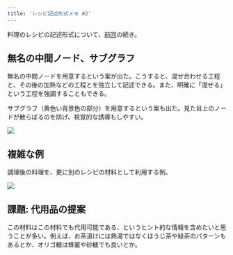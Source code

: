```yaml
---
title: 'レシピ記述形式メモ #2'
---
```

料理のレシピの記述形式について、[前回](https://r7kamura.com/articles/2022-05-13-mermaid-recipe-memo)の続き。

無名の中間ノード、サブグラフ
--------------

無名の中間ノードを用意するという案が出た。こうすると、混ぜ合わせる工程と、その後の加熱などの工程とを独立して記述できる。また、明確に「混ぜる」という工程を強調することもできる。

サブグラフ（黄色い背景色の部分）を用意するという案も出た。見た目上のノードが散らばるのを防げ、視覚的な誘導もしやすい。

![](https://lh3.googleusercontent.com/Y1WseEIoDgKa23FLQUqL_Gwa3DTqoV7IJfJMjxe73VAdo4bqrOwOIHrQecfjEZ-h9MrdWl98nI6Fg11cbA2kt4XFtPqer-VdeEH0RX6pDlLAenOsUrirfNwearvM4satyYoncggNzQYOMSJ6OXZv2UycnfahAQqG07pBg0_myinFKnPGeoWgiVby)

複雑な例
----

調理後の料理を、更に別のレシピの材料として利用する例。

![](https://lh4.googleusercontent.com/1UgHPu6Gx67lgMmkSkLIF7eyOb2owvTeKqf2uCiUSsoKnRmVRiwAoCDiO-mm4cKIDL8BO0LanS1AQc9rRr4bNEznBjFGoz3YvzgCbCBZzhXcYOqpCM5MhWozbzbXx9omB5TZxEbwBJuusG0-9yhATpFkYu2-D5F_f134abcNOc3BtPG4YL0fcwMe)

課題: 代用品の提案
----------

この材料はこの材料でも代用可能である、というヒント的な情報を含めたいと思うことが多い。例えば、お茶漬けには熱湯ではなくほうじ茶や緑茶のパターンもあるとか、オリゴ糖は蜂蜜や砂糖でも良いとか。
